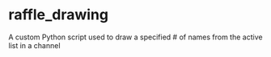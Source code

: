 # raffle_drawing
A custom Python script used to draw a specified # of names from the active list in a channel
